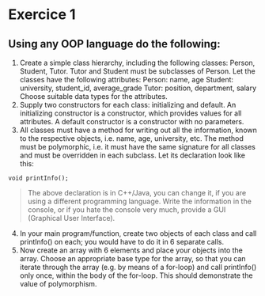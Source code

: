 # Exercice 1 

## Using any OOP language do the following:
1. Create a simple class hierarchy, including the following classes: Person, Student, Tutor. Tutor and Student must be subclasses of Person.
Let the classes have the following attributes:
Person: name, age
Student: university, student_id, average_grade
Tutor: position, department, salary
Choose suitable data types for the attributes.
2. Supply two constructors for each class: initializing and default. An initializing constructor is a constructor, which provides values for all attributes. A default constructor is a constructor with no parameters.
3. All classes must have a method for writing out all the information, known to the respective objects, i.e. name, age, university, etc. The method must be polymorphic, i.e. it must have the same signature for all classes and must be overridden in each subclass. Let its declaration look like this:
```
void printInfo();
```
>The above declaration is in C++/Java, you can change it, if you are using a different programming language.
>Write the information in the console, or if you hate the console very much, provide a GUI (Graphical User Interface).
4. In your main program/function, create two objects of each class and call printInfo() on each; you would have to do it in 6 separate calls.
5. Now create an array with 6 elements and place your objects into the array. Choose an appropriate base type for the array, so that you can iterate through the array (e.g. by means of a for-loop) and call printInfo() only once, within the body of the for-loop. This should demonstrate the value of polymorphism.

